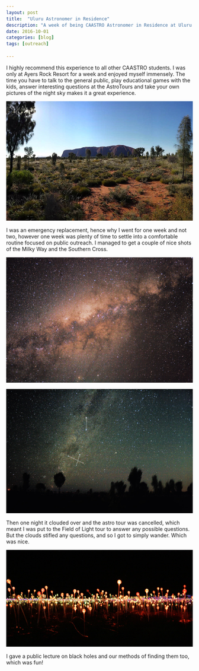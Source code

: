 ```yaml
---
layout: post
title:  "Uluru Astronomer in Residence"
description: "A week of being CAASTRO Astronomer in Residence at Uluru."
date: 2016-10-01
categories: [blog]
tags: [outreach]

---
```


I highly recommend this experience to all other CAASTRO students. I was
only at Ayers Rock Resort for a week and enjoyed myself immensely. The
time you have to talk to the general public, play educational games
with the kids, answer interesting questions at the AstroTours and
take your own pictures of the night sky makes it a great experience.

![](uluru.jpg)


I was an emergency replacement, hence why I went for one week and not 
two, however one week was plenty of time to settle into a comfortable
routine focused on public outreach. I managed to get a couple of 
nice shots of the Milky Way and the Southern Cross.

![](aanteres.jpg)

![](asouthern.jpg)

Then one night it clouded over and the astro tour was cancelled,
which meant I was put to the Field of Light tour to answer
any possible questions. But the clouds stifled any questions, 
and so I got to simply wander. Which was nice.

![](lights.jpg)

I gave a public lecture on black holes and our methods of
finding them too, which was fun!

